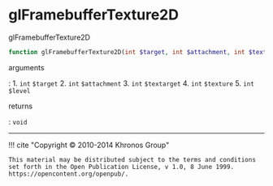 # glFramebufferTexture2D
glFramebufferTexture2D

```php
function glFramebufferTexture2D(int $target, int $attachment, int $textarget, int $texture, int $level) : void
```

arguments

:    1. `int` `$target` 
    2. `int` `$attachment` 
    3. `int` `$textarget` 
    4. `int` `$texture` 
    5. `int` `$level` 

returns

:    `void` 

---
     

!!! cite "Copyright © 2010-2014 Khronos Group"

    This material may be distributed subject to the terms and conditions set forth in the Open Publication License, v 1.0, 8 June 1999. https://opencontent.org/openpub/.